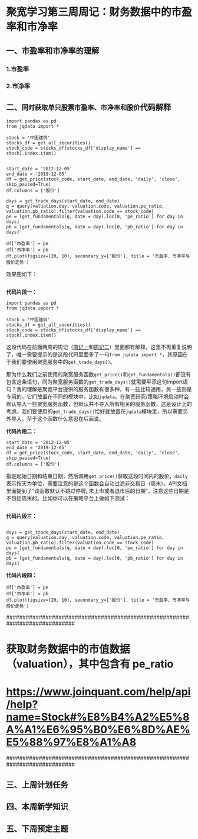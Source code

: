# 聚宽学习第三周周记：财务数据中的市盈率和市净率

## 一、市盈率和市净率的理解

### 1.市盈率

### 2.市净率

## 二、`同时获取单只股票市盈率、市净率和股价`代码解释

```
import pandas as pd
from jqdata import *

stock = '中国建筑'
stocks_df = get_all_securities()
stock_code = stocks_df[stocks_df['display_name'] == stock].index.item()


start_date = '2012-12-05'
end_date = '2019-12-05'
df = get_price(stock_code, start_date, end_date, 'daily', 'close', skip_paused=True)
df.columns = ['股价']

days = get_trade_days(start_date, end_date)
q = query(valuation.day, valuation.code, valuation.pe_ratio, valuation.pb_ratio).filter(valuation.code == stock_code)
pe = [get_fundamentals(q, date = day).loc[0, 'pe_ratio'] for day in days]
pb = [get_fundamentals(q, date = day).loc[0, 'pb_ratio'] for day in days]

df['市盈率'] = pe
df['市净率'] = pb
df.plot(figsize=(20, 10), secondary_y=['股价'], title = '市盈率、市净率与股价走势')
```

效果图如下：

![]()

**代码片段一：**

```
import pandas as pd
from jqdata import *

stock = '中国建筑'
stocks_df = get_all_securities()
stock_code = stocks_df[stocks_df['display_name'] == stock].index.item()
```

这段代码在前面两周的周记（[周记一]()和[周记二]()）里面都有解释，这里不再重复说明了，唯一需要提示的是这段代码里面多了一句`from jqdata import *`，其原因在于我们要使用聚宽服务中的`get_trade_days()`。

那为什么我们之前使用的聚宽服务函数`get_price()`和`get_fundamentals()`都没有包含这条语句，同为聚宽服务函数的`get_trade_days()`就需要平添这句import语句？我的理解是聚宽平台提供的服务函数有很多种，有一些比较通用，另一些则是专用的，它们放置在不同的模块中，比如`jqdata`。在聚宽研究/策略环境启动时会默认导入一些聚宽服务函数，但默认并不导入所有相关的服务函数，这是设计上的考虑。我们要使用的`get_trade_days()`恰好就放置在`jqdata`模块里，所以需要另外导入，至于这个函数什么意思在后面说。

**代码片段二：**

```
start_date = '2012-12-05'
end_date = '2019-12-05'
df = get_price(stock_code, start_date, end_date, 'daily', 'close', skip_paused=True)
df.columns = ['股价']
```

指定起始日期和结束日期，然后调用`get_price()`获取这段时间内的股价，`daily`表示按天为单位，需要注意的是这个函数会自动过滤非交易日（周末），API文档里面提到了“该函数默认不跳过停牌, 未上市或者退市后的日期”，注意这些日期是不包括周末的。比如你可以在策略平台上做如下测试：

```

```


**代码片段三：**

```

days = get_trade_days(start_date, end_date)
q = query(valuation.day, valuation.code, valuation.pe_ratio, valuation.pb_ratio).filter(valuation.code == stock_code)
pe = [get_fundamentals(q, date = day).loc[0, 'pe_ratio'] for day in days]
pb = [get_fundamentals(q, date = day).loc[0, 'pb_ratio'] for day in days]
```

**代码片段四：**

```
df['市盈率'] = pe
df['市净率'] = pb
df.plot(figsize=(20, 10), secondary_y=['股价'], title = '市盈率、市净率与股价走势')
```

#############################################################################
# 获取财务数据中的市值数据（valuation），其中包含有 pe_ratio
# https://www.joinquant.com/help/api/help?name=Stock#%E8%B4%A2%E5%8A%A1%E6%95%B0%E6%8D%AE%E5%88%97%E8%A1%A8
#############################################################################

## 三、上周计划任务

## 四、本周新学知识

## 五、下周预定主题

